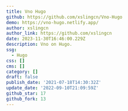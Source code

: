 ```yaml
---
title: Vno Hugo
github: https://github.com/xslingcn/Vno-Hugo
demo: https://vno-hugo.netlify.app/
author: xslingcn
author_link: https://github.com/xslingcn
date: 2023-11-30T16:46:00.229Z
description: Vno on Hugo.
ssg:
  - Hugo
css: []
cms: []
category: []
draft: false
publish_date: '2021-07-18T14:30:32Z'
update_date: '2022-09-10T21:09:59Z'
github_star: 17
github_fork: 13
---
```


